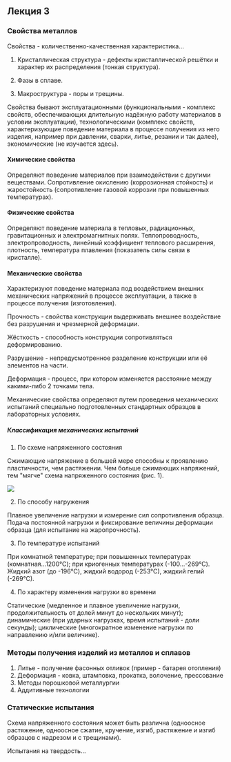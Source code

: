 ## Лекция 3

### Свойства металлов

Свойства - количественно-качественная характеристика...

1. Кристаллическая структура - дефекты кристаллической решётки и характер их распределения (тонкая структура).

2. Фазы в сплаве.

3. Макроструктура - поры и трещины.

Свойства бывают эксплуатационными (функциональными - комплекс свойств, обеспечивающих длительную надёжную работу материалов в условии эксплуатации), технологическими (комплекс свойств, характеризующие поведение материала в процессе получения из него изделия, например при давлении, сварки, литье, резании и так далее), экономические (не изучается здесь).

#### Химические свойства

Определяют поведение материалов при взаимодействии с другими веществами. Сопротивление окислению (коррозионная стойкость) и жаростойкость (сопротивление газовой коррозии при повышенных температурах).

#### Физические свойства

Определяют поведение материала в тепловых, радиационных, гравитационных и электромагнитных полях. Теплопроводность, электропроводность, линейный коэффициент теплового расширения, плотность, температура плавления (показатель силы связи в кристалле).

#### Механические свойства

Характеризуют поведение материала под воздействием внешних механических напряжений в процессе эксплуатации, а также в процессе получения (изготовления).

Прочность - свойства конструкции выдерживать внешнее воздействие без разрушения и чрезмерной деформации.

Жёсткость - способность конструкции сопротивляться деформированию.

Разрушение - непредусмотренное разделение конструкции или её элементов на части.

Деформация - процесс, при котором изменяется расстояние между какими-либо 2 точками тела.

Механические свойства определяют путем проведения механических испытаний специально подготовленных стандартных образцов в лабораторных условиях.

##### Классификация механических испытаний

1. По схеме напряженного состояния

Сжимающие напряжение в большей мере способны к проявлению пластичности, чем растяжении. Чем больше сжимающих напряжений, тем "мягче" схема напряженного состояния (рис. 1).

<img src=../../../source-figures/mat-th-lect3-fig1.png>

2. По способу нагружения

Плавное увеличение нагрузки и измерение сил сопротивления образца. Подача постоянной нагрузки и фиксирование величины деформации образца (для испытание на жаропрочность).

3. По температуре испытаний

При комнатной температуре; при повышенных температурах (комнатная...1200<a>&#8451;</a>); при криогенных температурах (-100...-269<a>&#8451;</a>). Жидкий азот (до -196<a>&#8451;</a>), жидкий водород (-253<a>&#8451;</a>), жидкий гелий (-269<a>&#8451;</a>).

4. По характеру изменения нагрузки во времени

Статические (медленное и плавное увеличение нагрузки, продолжительность от долей минут до нескольких минут); динамические (при ударных нагрузках, время испытаний - доли секунды); циклические (многократное изменение нагрузки по направлению и/или величине).

### Методы получения изделий из металлов и сплавов

1. Литье - получение фасонных отливок (пример - батарея отопления)
2. Деформация - ковка, штамповка, прокатка, волочение, прессование
3. Методы порошковой металлургии
4. Аддитивные технологии

### Статические испытания

Схема напряженного состояния может быть различна (одноосное растяжение, одноосное сжатие, кручение, изгиб, растяжение и изгиб образцов с надрезом и с трещинами).

Испытания на твердость...
